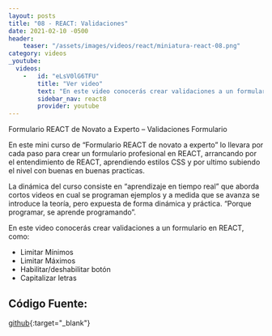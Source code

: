 ```yaml
---
layout: posts
title: "08 - REACT: Validaciones"
date: 2021-02-10 -0500
header:
    teaser: "/assets/images/videos/react/miniatura-react-08.png"
category: videos
_youtube: 
  videos:
    -   id: "eLsV0lG6TFU"
        title: "Ver video"
        text: "En este video conocerás crear validaciones a un formulario en REACT" 
        sidebar_nav: react8
        provider: youtube
---
```


Formulario REACT de Novato a Experto – Validaciones Formulario

En este mini curso de “Formulario REACT de novato a experto” lo llevara por cada paso para crear un formulario profesional en REACT, arrancando por el entendimiento de REACT, aprendiendo estilos CSS y por ultimo subiendo el nivel con buenas en buenas practicas.

La dinámica del curso consiste en “aprendizaje en tiempo real” que aborda cortos videos en cual se programan ejemplos y a medida que se avanza se introduce la teoría, pero expuesta de forma dinámica y práctica. “Porque programar, se aprende programando”.

En este video conocerás crear validaciones a un formulario en REACT, como:

- Limitar Mínimos
- Limitar Máximos
- Habilitar/deshabilitar botón 
- Capitalizar letras   


## Código Fuente:

[github](https://github.com/gonzaloperezbarrios/mi_formulario-react-0-100/tree/07-validacion-formulario){:target="_blank"}
